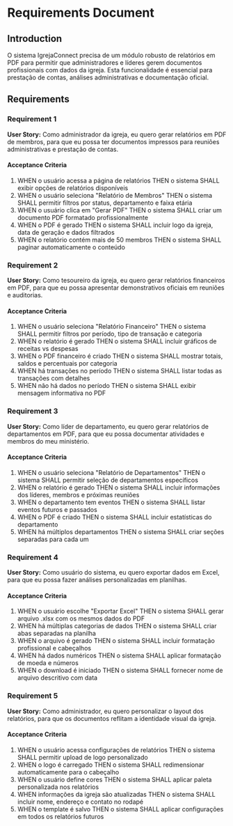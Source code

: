 # Requirements Document

## Introduction

O sistema IgrejaConnect precisa de um módulo robusto de relatórios em PDF para permitir que administradores e líderes gerem documentos profissionais com dados da igreja. Esta funcionalidade é essencial para prestação de contas, análises administrativas e documentação oficial.

## Requirements

### Requirement 1

**User Story:** Como administrador da igreja, eu quero gerar relatórios em PDF de membros, para que eu possa ter documentos impressos para reuniões administrativas e prestação de contas.

#### Acceptance Criteria

1. WHEN o usuário acessa a página de relatórios THEN o sistema SHALL exibir opções de relatórios disponíveis
2. WHEN o usuário seleciona "Relatório de Membros" THEN o sistema SHALL permitir filtros por status, departamento e faixa etária
3. WHEN o usuário clica em "Gerar PDF" THEN o sistema SHALL criar um documento PDF formatado profissionalmente
4. WHEN o PDF é gerado THEN o sistema SHALL incluir logo da igreja, data de geração e dados filtrados
5. WHEN o relatório contém mais de 50 membros THEN o sistema SHALL paginar automaticamente o conteúdo

### Requirement 2

**User Story:** Como tesoureiro da igreja, eu quero gerar relatórios financeiros em PDF, para que eu possa apresentar demonstrativos oficiais em reuniões e auditorias.

#### Acceptance Criteria

1. WHEN o usuário seleciona "Relatório Financeiro" THEN o sistema SHALL permitir filtros por período, tipo de transação e categoria
2. WHEN o relatório é gerado THEN o sistema SHALL incluir gráficos de receitas vs despesas
3. WHEN o PDF financeiro é criado THEN o sistema SHALL mostrar totais, saldos e percentuais por categoria
4. WHEN há transações no período THEN o sistema SHALL listar todas as transações com detalhes
5. WHEN não há dados no período THEN o sistema SHALL exibir mensagem informativa no PDF

### Requirement 3

**User Story:** Como líder de departamento, eu quero gerar relatórios de departamentos em PDF, para que eu possa documentar atividades e membros do meu ministério.

#### Acceptance Criteria

1. WHEN o usuário seleciona "Relatório de Departamentos" THEN o sistema SHALL permitir seleção de departamentos específicos
2. WHEN o relatório é gerado THEN o sistema SHALL incluir informações dos líderes, membros e próximas reuniões
3. WHEN o departamento tem eventos THEN o sistema SHALL listar eventos futuros e passados
4. WHEN o PDF é criado THEN o sistema SHALL incluir estatísticas do departamento
5. WHEN há múltiplos departamentos THEN o sistema SHALL criar seções separadas para cada um

### Requirement 4

**User Story:** Como usuário do sistema, eu quero exportar dados em Excel, para que eu possa fazer análises personalizadas em planilhas.

#### Acceptance Criteria

1. WHEN o usuário escolhe "Exportar Excel" THEN o sistema SHALL gerar arquivo .xlsx com os mesmos dados do PDF
2. WHEN há múltiplas categorias de dados THEN o sistema SHALL criar abas separadas na planilha
3. WHEN o arquivo é gerado THEN o sistema SHALL incluir formatação profissional e cabeçalhos
4. WHEN há dados numéricos THEN o sistema SHALL aplicar formatação de moeda e números
5. WHEN o download é iniciado THEN o sistema SHALL fornecer nome de arquivo descritivo com data

### Requirement 5

**User Story:** Como administrador, eu quero personalizar o layout dos relatórios, para que os documentos reflitam a identidade visual da igreja.

#### Acceptance Criteria

1. WHEN o usuário acessa configurações de relatórios THEN o sistema SHALL permitir upload de logo personalizado
2. WHEN o logo é carregado THEN o sistema SHALL redimensionar automaticamente para o cabeçalho
3. WHEN o usuário define cores THEN o sistema SHALL aplicar paleta personalizada nos relatórios
4. WHEN informações da igreja são atualizadas THEN o sistema SHALL incluir nome, endereço e contato no rodapé
5. WHEN o template é salvo THEN o sistema SHALL aplicar configurações em todos os relatórios futuros